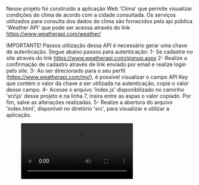 Nesse projeto foi construído a aplicação Web 'Clima' que permite visualizar condições do clima de acordo com a cidade consultada.
Os serviços utilizados para consulta dos dados do clima são fornecidos pela api pública 'Weather API' que pode ser acessa através do link https://www.weatherapi.com/weather/

IMPORTANTE!
Passos utilização dessa API é necessário gerar uma chave de autenticação. Segue abaixo passos para autenticação:
1- Se cadastre no site através do link https://www.weatherapi.com/signup.aspx
2- Realize a confirmação de cadastro através de link enviado por email e realize login pelo site.
3- Ao ser direcionado para o seu perfil (https://www.weatherapi.com/my/), é possível visualizar o campo API Key que contém o valor da chave a ser utilizada na autenticação, copie o valor desse campo.
4- Acesse o arquivo 'index.js' disponibilizado no caminho 'src\js' desse projeto e na linha 7, insira entre as aspas o valor copiado. Por fim, salve as alterações realizadas.
5- Realize a abertura do arquivo 'index.html', disponível no diretório 'src', para visualizar e utilizar a aplicação.

<figure class="video_container">
  <video controls="true" allowfullscreen="true">
    <source src="./App_Clima.mp4" type="video/mp4">
  
</video>
</figure>